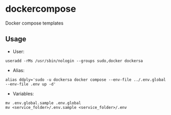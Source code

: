 # dockercompose
Docker compose templates

## Usage

- User:

```
useradd -rMs /usr/sbin/nologin --groups sudo,docker dockersa
```

- Alias:

```
alias ddply='sudo -u dockersa docker compose --env-file ../.env.global --env-file .env up -d'
```

- Variables:

```
mv .env.global.sample .env.global
mv <service_folder>/.env.sample <service_folder>/.env
```
